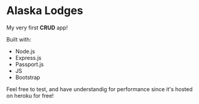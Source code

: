 # Alaska Lodges

My very first **CRUD** app!

Built with:

* Node.js
* Express.js
* Passport.js
* JS
* Bootstrap

Feel free to test, and have understandig for performance since it's hosted on heroku for free!
